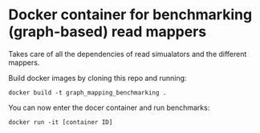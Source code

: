 # Docker container for benchmarking (graph-based) read mappers
Takes care of all the dependencies of read simualators and the different mappers.

Build docker images by cloning this repo and running:
```
docker build -t graph_mapping_benchmarking .
```

You can now enter the docer container and run benchmarks:
```
docker run -it [container ID]
```
